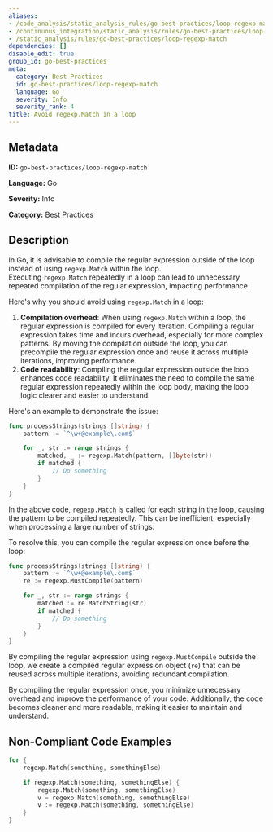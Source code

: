```yaml
---
aliases:
- /code_analysis/static_analysis_rules/go-best-practices/loop-regexp-match
- /continuous_integration/static_analysis/rules/go-best-practices/loop-regexp-match
- /static_analysis/rules/go-best-practices/loop-regexp-match
dependencies: []
disable_edit: true
group_id: go-best-practices
meta:
  category: Best Practices
  id: go-best-practices/loop-regexp-match
  language: Go
  severity: Info
  severity_rank: 4
title: Avoid regexp.Match in a loop
---
```

<!--  SOURCED FROM https://github.com/DataDog/datadog-static-analyzer-rule-docs -->


## Metadata
**ID:** `go-best-practices/loop-regexp-match`

**Language:** Go

**Severity:** Info

**Category:** Best Practices

## Description
In Go, it is advisable to compile the regular expression outside of the loop instead of using `regexp.Match` within the loop. Executing `regexp.Match` repeatedly in a loop can lead to unnecessary repeated compilation of the regular expression, impacting performance. 
	
Here's why you should avoid using `regexp.Match` in a loop:

1.  **Compilation overhead**: When using `regexp.Match` within a loop, the regular expression is compiled for every iteration. Compiling a regular expression takes time and incurs overhead, especially for more complex patterns. By moving the compilation outside the loop, you can precompile the regular expression once and reuse it across multiple iterations, improving performance.
2.  **Code readability**: Compiling the regular expression outside the loop enhances code readability. It eliminates the need to compile the same regular expression repeatedly within the loop body, making the loop logic clearer and easier to understand.

Here's an example to demonstrate the issue:

```go
func processStrings(strings []string) {
    pattern := `^\w+@example\.com$`

    for _, str := range strings {
        matched, _ := regexp.Match(pattern, []byte(str))
        if matched {
            // Do something
        }
    }
}
```

In the above code, `regexp.Match` is called for each string in the loop, causing the pattern to be compiled repeatedly. This can be inefficient, especially when processing a large number of strings.

To resolve this, you can compile the regular expression once before the loop:

```go
func processStrings(strings []string) {
    pattern := `^\w+@example\.com$`
    re := regexp.MustCompile(pattern)

    for _, str := range strings {
        matched := re.MatchString(str)
        if matched {
            // Do something
        }
    }
}
```

By compiling the regular expression using `regexp.MustCompile` outside the loop, we create a compiled regular expression object (`re`) that can be reused across multiple iterations, avoiding redundant compilation.

By compiling the regular expression once, you minimize unnecessary overhead and improve the performance of your code. Additionally, the code becomes cleaner and more readable, making it easier to maintain and understand.


## Non-Compliant Code Examples
```go
for {
    regexp.Match(something, somethingElse)

    if regexp.Match(something, somethingElse) {
        regexp.Match(something, somethingElse)
        v = regexp.Match(something, somethingElse)
        v := regexp.Match(something, somethingElse)
    }
}
```
